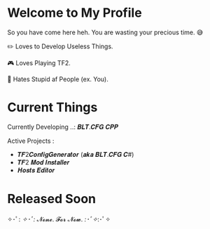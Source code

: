 # Welcome to My Profile
So you have come here heh. You are wasting your precious time. 😅

✏️ Loves to Develop Useless Things.

🎮 Loves Playing TF2.

👿 Hates Stupid af People (ex. You).

# Current Things

Currently Developing ..: 𝑩𝑳𝑻.𝑪𝑭𝑮 𝑪𝑷𝑷

Active Projects :
- 𝑻𝑭2𝑪𝒐𝒏𝒇𝒊𝒈𝑮𝒆𝒏𝒆𝒓𝒂𝒕𝒐𝒓 (𝒂𝒌𝒂 𝑩𝑳𝑻.𝑪𝑭𝑮 𝑪#)
- 𝑻𝑭2 𝑴𝒐𝒅 𝑰𝒏𝒔𝒕𝒂𝒍𝒍𝒆𝒓
- 𝑯𝒐𝒔𝒕𝒔 𝑬𝒅𝒊𝒕𝒐𝒓

# Released Soon
✧･ﾟ: *✧･ﾟ:* 𝓝𝓸𝓷𝓮. 𝓕𝓸𝓻 𝓝𝓸𝔀. *:･ﾟ✧*:･ﾟ✧

